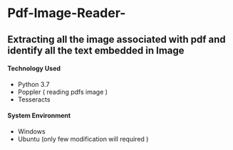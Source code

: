 # Pdf-Image-Reader-
## Extracting all the image associated with pdf and identify all the text embedded in Image 

#### Technology Used 
* Python 3.7
* Poppler ( reading pdfs image ) 
* Tesseracts


#### System Environment 
 * Windows
 * Ubuntu (only few modification will required ) 
 
#### 

